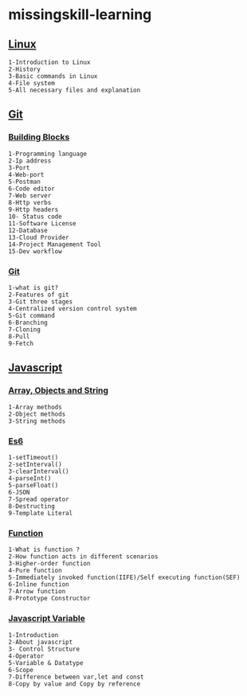 # missingskill-learning

## [Linux](https://github.com/NrusinghaMohanty/missingSkill-doc/tree/master/Linux)

```
1-Introduction to Linux
2-History
3-Basic commands in Linux
4-File system
5-All necessary files and explanation 
```
## [Git](https://github.com/NrusinghaMohanty/missingskill-learning/tree/master/Git%20%26%20Building%20block)

### [Building Blocks](https://github.com/NrusinghaMohanty/missingskill-learning/blob/master/Git%20%26%20Building%20block/Buliding_Block_.md)

```
1-Programming language
2-Ip address
3-Port
4-Web-port
5-Postman
6-Code editor
7-Web server
8-Http verbs
9-Http headers
10- Status code
11-Software License
12-Database
13-Cloud Provider
14-Project Management Tool
15-Dev workflow
```
### [Git](https://github.com/NrusinghaMohanty/missingskill-learning/blob/master/Git%20%26%20Building%20block/git.md)

```
1-what is git?
2-Features of git
3-Git three stages
4-Centralized version control system
5-Git command
6-Branching
7-Cloning
8-Pull
9-Fetch
```
## [Javascript](https://github.com/NrusinghaMohanty/missingskill-learning/tree/master/Javascript)

### [Array, Objects and String](https://github.com/NrusinghaMohanty/missingskill-learning/blob/master/Javascript/Array_Object_string.md)

```
1-Array methods
2-Object methods
3-String methods
```

### [Es6](https://github.com/NrusinghaMohanty/missingskill-learning/blob/master/Javascript/Es6.md)

```
1-setTimeout()
2-setInterval()
3-clearInterval()
4-parseInt()    
5-parseFloat()
6-JSON
7-Spread operator
8-Destructing
9-Template Literal

```
### [Function](https://github.com/NrusinghaMohanty/missingskill-learning/blob/master/Javascript/function.md)

```
1-What is function ?
2-How function acts in different scenarios
3-Higher-order function
4-Pure function
5-Immediately invoked function(IIFE)/Self executing function(SEF)
6-Inline function
7-Arrow function
8-Prototype Constructor
```

### [Javascript Variable](https://github.com/NrusinghaMohanty/missingskill-learning/blob/master/Javascript/javascript_variable.md)

```
1-Introduction
2-About javascript
3- Control Structure
4-Operator
5-Variable & Datatype
6-Scope
7-Difference between var,let and const
8-Copy by value and Copy by reference
```
